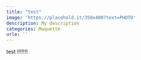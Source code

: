 ```yaml
---
title: "test"
image: 'https://placehold.it/350x400?text=PHOTO'
description: My description
categories: Maquette 
urle: ''
---
```


<div>
    test !!!!!!!
</div>